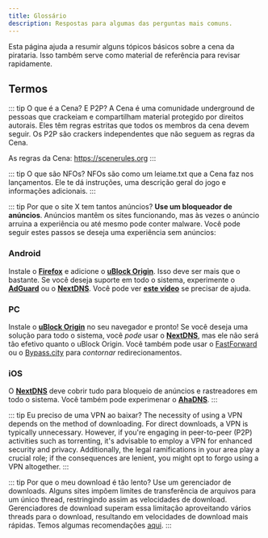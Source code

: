 ```yaml
---
title: Glossário
description: Respostas para algumas das perguntas mais comuns.
---
```


Esta página ajuda a resumir alguns tópicos básicos sobre a cena da pirataria. Isso também serve como
material de referência para revisar rapidamente.

## Termos

::: tip O que é a Cena? E P2P? A Cena é uma comunidade underground de pessoas que crackeiam e
compartilham material protegido por direitos autorais. Eles têm regras estritas que todos os membros
da cena devem seguir. Os P2P são crackers independentes que não seguem as regras da Cena.

As regras da Cena: https://scenerules.org :::

::: tip O que são NFOs? NFOs são como um leiame.txt que a Cena faz nos lançamentos. Ele te dá
instruções, uma descrição geral do jogo e informações adicionais. :::

::: tip Por que o site X tem tantos anúncios? **Use um bloqueador de anúncios**. Anúncios mantêm os
sites funcionando, mas às vezes o anúncio arruina a experiência ou até mesmo pode conter malware.
Você pode seguir estes passos se deseja uma experiência sem anúncios:

### Android

Instale o [**Firefox**](https://play.google.com/store/apps/details?id=org.mozilla.firefox) e
adicione o [**uBlock Origin**](https://addons.mozilla.org/android/addon/ublock-origin). Isso deve
ser mais que o bastante. Se você deseja suporte em todo o sistema, experimente o
[**AdGuard**](https://adguard.com/adguard-android/overview.html) ou o
[**NextDNS**](https://nextdns.io). Você pode ver [**este vídeo**](https://youtu.be/WUG57ynLb8I) se
precisar de ajuda.

### PC

Instale o [**uBlock Origin**](https://ublockorigin.com) no seu navegador e pronto! Se você deseja
uma solução para todo o sistema, você _pode_ usar o [**NextDNS**](https://nextdns.io), mas ele não
será tão efetivo quanto o uBlock Origin. Você também pode usar o
[FastForward](https://fastforward.team) ou o [Bypass.city](https://bypass.city) para _contornar_
redirecionamentos.

### iOS

O [**NextDNS**](https://nextdns.io) deve cobrir tudo para bloqueio de anúncios e rastreadores em
todo o sistema. Você também pode experimenar o [**AhaDNS**](https://ahadns.com). :::

::: tip Eu preciso de uma VPN ao baixar? The necessity of using a VPN depends on the method of
downloading. For direct downloads, a VPN is typically unnecessary. However, if you're engaging in
peer-to-peer (P2P) activities such as torrenting, it's advisable to employ a VPN for enhanced
security and privacy. Additionally, the legal ramifications in your area play a crucial role; if the
consequences are lenient, you might opt to forgo using a VPN altogether. :::

::: tip Por que o meu download é tão lento? Use um gerenciador de downloads. Alguns sites impõem
limites de transferência de arquivos para um único thread, restringindo assim as velocidades de
download. Gerenciadores de download superam essa limitação aproveitando vários threads para o
download, resultando em velocidades de download mais rápidas. Temos algumas recomendações
[aqui](/br/useful). :::

